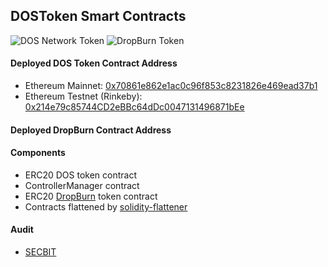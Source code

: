 ##  DOSToken Smart Contracts
![DOS Network Token](https://i.imgur.com/am6q8t6.png)
![DropBurn Token](https://i.imgur.com/n0krjtC.png)

#### Deployed DOS Token Contract Address
- Ethereum Mainnet: [0x70861e862e1ac0c96f853c8231826e469ead37b1](https://etherscan.io/address/0x70861e862e1ac0c96f853c8231826e469ead37b1)
- Ethereum Testnet (Rinkeby): [0x214e79c85744CD2eBBc64dDc0047131496871bEe](https://rinkeby.etherscan.io/address/0x214e79c85744cd2ebbc64ddc0047131496871bee)

#### Deployed DropBurn Contract Address


#### Components
- ERC20 DOS token contract
- ControllerManager contract
- ERC20 [DropBurn](https://medium.com/dos-network/introducing-dropburn-a-new-model-to-bootstrap-staking-network-3b2c605dd276) token contract
- Contracts flattened by [solidity-flattener](https://github.com/poanetwork/solidity-flattener)


#### Audit
- [SECBIT](https://secbit.io/)
